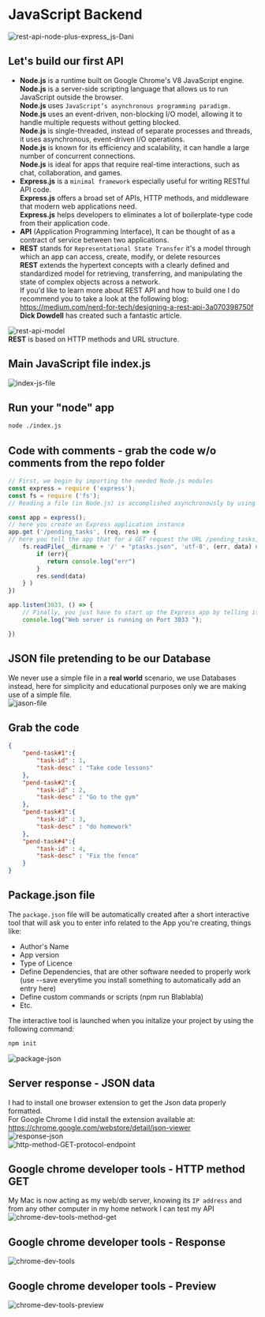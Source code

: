 # JavaScript Backend
![rest-api-node-plus-express_js-Dani](https://github.com/danielurra/node-first-api/assets/51704179/36235412-fc5a-48b6-83b9-e1acb697033f)<br>
## Let's build our first API
* **Node.js** is a runtime built on Google Chrome's V8 JavaScript engine.<br>
  **Node.js** is a server-side scripting language that allows us to run JavaScript outside the browser.<br>
  **Node.js** uses `JavaScript’s asynchronous programming paradigm.`<br>
  **Node.js** uses an event-driven, non-blocking I/O model, allowing it to handle multiple requests without getting blocked.<br>
  **Node.js** is single-threaded, instead of separate processes and threads, it uses asynchronous, event-driven I/O operations.<br>
  **Node.js** is known for its efficiency and scalability, it can handle a large number of concurrent connections.<br>
  **Node.js** is ideal for apps that require real-time interactions, such as chat, collaboration, and games.<br>
* **Express.js** is a `minimal framework` especially useful for writing RESTful API code.<br>
  **Express.js** offers a broad set of APIs, HTTP methods, and middleware that modern web applications need.<br>
  **Express.js** helps developers to eliminates a lot of boilerplate-type code from their application code.<br>
* **API** (Application Programming Interface), It can be thought of as a contract of service between two applications.<br>
* **REST** stands for `Representational State Transfer` it's a model through which an app can access, create, modify, or delete resources<br>
  **REST** extends the hypertext concepts with a clearly defined and standardized model for retrieving, transferring, and manipulating the state of complex objects across a network.<br>
If you'd like to learn more about REST API and how to build one I do recommend you to take a look at the following blog:
https://medium.com/nerd-for-tech/designing-a-rest-api-3a070398750f<br>
**Dick Dowdell** has created such a fantastic article.<br>

![rest-api-model](https://github.com/danielurra/node-first-api/assets/51704179/5bd63cf9-26ac-4170-983e-ed52a6a70111)<br>
**REST** is based on HTTP methods and URL structure.
## Main JavaScript file index.js
![index-js-file](https://github.com/danielurra/node-first-api/assets/51704179/0bc372fa-937b-4f37-9740-aa4e85d2e993)<br>
## Run your "node" app
```bash
node ./index.js
```
## Code with comments - grab the code w/o comments from the repo folder
```javascript
// First, we begin by importing the needed Node.js modules
const express = require ('express');
const fs = require ('fs');
// Reading a file (in Node.js) is accomplished asynchronously by using the file system (fs) module

const app = express();
// here you create an Express application instance
app.get ('/pending_tasks', (req, res) => {
// here you tell the app that for a GET request the URL /pending_tasks, execute the given function.
    fs.readFile(__dirname + '/' + "ptasks.json", 'utf-8', (err, data) => {
        if (err){
           return console.log("err")
        }
        res.send(data)
    } )
})

app.listen(3033, () => {
    // Finally, you just have to start up the Express app by telling it what port to listen on.
    console.log("Web server is running on Port 3033 ");

})
```
## JSON file pretending to be our Database
We never use a simple file in a **real world** scenario, we use Databases instead, here for simplicity and educational purposes only we are making use of a simple file.<br>
![jason-file](https://github.com/danielurra/node-first-api/assets/51704179/78778941-db6d-4833-b917-af68a0dd844f)<br>
## Grab the code
```json
{
    "pend-task#1":{
        "task-id" : 1,
        "task-desc" : "Take code lessons"
    },
    "pend-task#2":{
        "task-id" : 2,
        "task-desc" : "Go to the gym"
    },
    "pend-task#3":{
        "task-id" : 3,
        "task-desc" : "do homework"
    },
    "pend-task#4":{
        "task-id" : 4,
        "task-desc" : "Fix the fence"
    }
}

```
## Package.json file
The `package.json` file will be automatically created after a short interactive tool that will ask you to enter info related to the App you're creating, things like:<br>
* Author's Name
* App version
* Type of Licence
* Define Dependencies, that are other software needed to properly work (use --save everytime you install something to automatically add an entry here)
* Define custom commands or scripts (npm run Blablabla)
* Etc.
  
The interactive tool is launched when you initalize your project by using the following command:<br>
```bash
npm init
```
![package-json](https://github.com/danielurra/node-first-api/assets/51704179/ddabbd88-3ad6-4653-86c1-9a1fb5c520ef)<br>
## Server response - JSON data
I had to install one browser extension to get the Json data properly formatted.<br>
For Google Chrome I did install the extension available at:<br>
https://chrome.google.com/webstore/detail/json-viewer<br>
![response-json](https://github.com/danielurra/node-first-api/assets/51704179/140e2620-d957-434c-a328-ab67c91e14ae)<br>
![http-method-GET-protocol-endpoint](https://github.com/danielurra/node-first-api/assets/51704179/15ee5b13-48e0-420d-bafc-55679f97897b)<br>

## Google chrome developer tools - HTTP method GET
My Mac is now acting as my web/db server, knowing its `IP address` and from any other computer in my home network I can test my API<br>
![chrome-dev-tools-method-get](https://github.com/danielurra/node-first-api/assets/51704179/de9a4a6e-c231-469d-b116-be10ba5030ca)<br>
## Google chrome developer tools - Response
![chrome-dev-tools](https://github.com/danielurra/node-first-api/assets/51704179/058659af-7649-462a-a583-58fad2dd49a1)<br>
## Google chrome developer tools - Preview
![chrome-dev-tools-preview](https://github.com/danielurra/node-first-api/assets/51704179/57f84472-08b6-477d-a37d-a0181719df88)<br>




